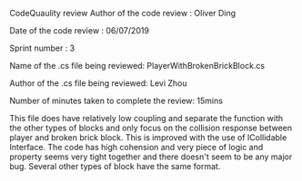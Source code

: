 CodeQuaulity review
Author of the code review : Oliver Ding

Date of the code review : 06/07/2019  

Sprint number : 3

Name of the .cs file being reviewed: PlayerWithBrokenBrickBlock.cs

Author of the .cs file being reviewed: Levi Zhou

Number of minutes taken to complete the review: 15mins

This file does have relatively low coupling and separate the function with the other types of blocks and only focus on the collision response between player and broken brick block. This is improved with the use of ICollidable Interface. The code has high cohension and very piece of logic and property seems very tight together and there doesn't seem to be any major bug. Several other types of block have the same format.
